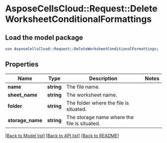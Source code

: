 # AsposeCellsCloud::Request::DeleteWorksheetConditionalFormattings 

## Load the model package
```perl
use AsposeCellsCloud::Request::DeleteWorksheetConditionalFormattings;
```

## Properties
Name | Type | Description | Notes
------------ | ------------- | ------------- | -------------
**name** | **string** | The file name. |
**sheet_name** | **string** | The worksheet name. |
**folder** | **string** | The folder where the file is situated. |
**storage_name** | **string** | The storage name where the file is situated. |  

[[Back to Model list]](../README.md#documentation-for-requests) [[Back to API list]](../README.md#documentation-for-api-endpoints) [[Back to README]](../README.md)

